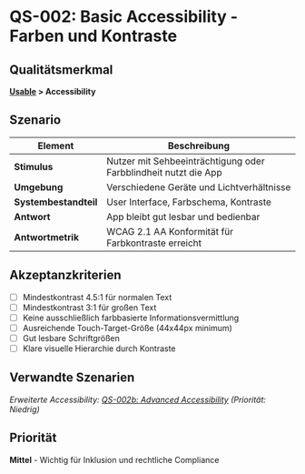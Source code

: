 # QS-002: Basic Accessibility - Farben und Kontraste

## Qualitätsmerkmal
**[Usable](../10_quality_requirements.md#usable) > Accessibility**

## Szenario

| Element               | Beschreibung                                                    |
|-----------------------|-----------------------------------------------------------------|
| **Stimulus**          | Nutzer mit Sehbeeinträchtigung oder Farbblindheit nutzt die App |
| **Umgebung**          | Verschiedene Geräte und Lichtverhältnisse                      |
| **Systembestandteil** | User Interface, Farbschema, Kontraste                          |
| **Antwort**           | App bleibt gut lesbar und bedienbar                            |
| **Antwortmetrik**     | WCAG 2.1 AA Konformität für Farbkontraste erreicht            |

## Akzeptanzkriterien
- [ ] Mindestkontrast 4.5:1 für normalen Text
- [ ] Mindestkontrast 3:1 für großen Text
- [ ] Keine ausschließlich farbbasierte Informationsvermittlung
- [ ] Ausreichende Touch-Target-Größe (44x44px minimum)
- [ ] Gut lesbare Schriftgrößen
- [ ] Klare visuelle Hierarchie durch Kontraste

## Verwandte Szenarien
*Erweiterte Accessibility: [QS-002b: Advanced Accessibility](QS-002b-accessibility-advanced.md) (Priorität: Niedrig)*

## Priorität
**Mittel** - Wichtig für Inklusion und rechtliche Compliance